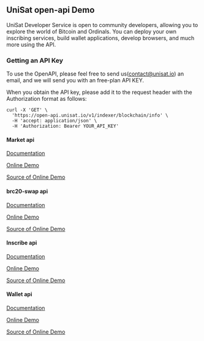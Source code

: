 ## UniSat open-api Demo

UniSat Developer Service is open to community developers, allowing you to explore the world of Bitcoin and Ordinals. You can deploy your own inscribing services, build wallet applications, develop browsers, and much more using the API.

### Getting an API Key
To use the OpenAPI, please feel free to send us(contact@unisat.io) an email, and we will send you with an free-plan API KEY.

When you obtain the API key, please add it to the request header with the Authorization format as follows:
``` shell
curl -X 'GET' \
  'https://open-api.unisat.io/v1/indexer/blockchain/info' \
  -H 'accept: application/json' \
  -H 'Authorization: Bearer YOUR_API_KEY'
```

#### Market api
[Documentation](https://docs.unisat.io/dev/unisat-developer-service/unisat-marketplace)

[Online Demo](https://demo.unisat.io/market)

[Source of Online Demo](./brc20-market-demo)

#### brc20-swap api
[Documentation](https://docs.unisat.io/dev/unisat-developer-service/brc20-swap)

[Online Demo](https://demo.unisat.io/swap)

[Source of Online Demo](./brc20-swap-demo)

#### Inscribe api
[Documentation](https://docs.unisat.io/dev/unisat-developer-service/unisat-inscribe)

[Online Demo](https://demo.unisat.io/inscribe)

[Source of Online Demo](./unisat-inscribe-demo)

#### Wallet api
[Documentation](https://docs.unisat.io/dev/unisat-developer-service/unisat-wallet)

[Online Demo](https://demo.unisat.io/wallet)

[Source of Online Demo](./unisat-web3-demo)


